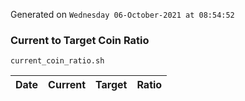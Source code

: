 Generated on `Wednesday 06-October-2021 at 08:54:52`

### Current to Target Coin Ratio
`current_coin_ratio.sh`

Date|Current|Target|Ratio
---|---|---|---
